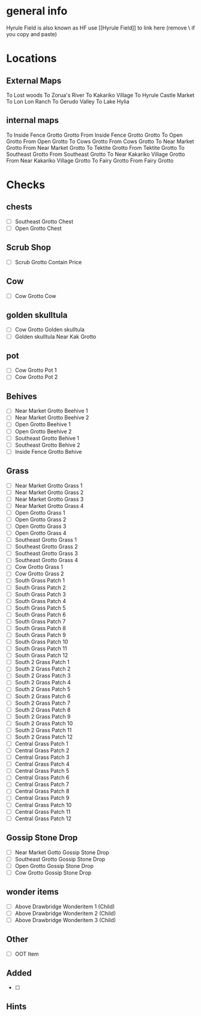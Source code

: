 # general info 
Hyrule Field is also known as HF use \[\[Hyrule Field]] to link here (remove \\ if you copy and paste)
# Locations
## External Maps
To Lost woods
To Zorua's River
To Kakariko Village
To Hyrule Castle Market
To Lon Lon Ranch
To Gerudo Valley
To Lake Hylia
## internal maps
To Inside Fence Grotto Grotto
From Inside Fence Grotto Grotto
To Open Grotto
From Open Grotto
To Cows Grotto
From Cows Grotto
To Near Market Grotto
From Near Market Grotto
To Tektite Grotto
From Tektite Grotto
To Southeast Grotto
From Southeast Grotto
To Near Kakariko Village Grotto
From Near Kakariko Village Grotto
To Fairy Grotto
From Fairy Grotto
# Checks

## chests
- [ ] Southeast Grotto Chest
- [ ] Open Grotto Chest
## Scrub Shop
- [ ] Scrub Grotto Contain  Price
## Cow
- [ ] Cow Grotto Cow
## golden skulltula
- [ ] Cow Grotto Golden skulltula
- [ ] Golden skulltula Near Kak Grotto
## pot
- [ ] Cow Grotto Pot 1
- [ ] Cow Grotto Pot 2
## Behives
- [ ] Near Market Grotto Beehive 1
- [ ] Near Market Grotto Beehive 2
- [ ] Open Grotto Beehive 1
- [ ] Open Grotto Beehive 2
- [ ] Southeast Grotto Behive 1
- [ ] Southeast Grotto Behive 2
- [ ] Inside Fence Grotto Behive
## Grass
- [ ] Near Market Grotto Grass 1
- [ ] Near Market Grotto Grass 2
- [ ] Near Market Grotto Grass 3
- [ ] Near Market Grotto Grass 4
- [ ] Open Grotto Grass 1
- [ ] Open Grotto Grass 2
- [ ] Open Grotto Grass 3
- [ ] Open Grotto Grass 4
- [ ] Southeast Grotto Grass 1
- [ ] Southeast Grotto Grass 2
- [ ] Southeast Grotto Grass 3
- [ ] Southeast Grotto Grass 4
- [ ] Cow Grotto Grass 1
- [ ] Cow Grotto Grass 2
- [ ] South Grass Patch 1 
- [ ] South Grass Patch 2
- [ ] South Grass Patch 3
- [ ] South Grass Patch 4
- [ ] South Grass Patch 5
- [ ] South Grass Patch 6
- [ ] South Grass Patch 7
- [ ] South Grass Patch 8
- [ ] South Grass Patch 9
- [ ] South Grass Patch 10
- [ ] South Grass Patch 11
- [ ] South Grass Patch 12
- [ ] South 2 Grass Patch 1
- [ ] South 2 Grass Patch 2
- [ ] South 2 Grass Patch 3
- [ ] South 2 Grass Patch 4
- [ ] South 2 Grass Patch 5
- [ ] South 2 Grass Patch 6
- [ ] South 2 Grass Patch 7
- [ ] South 2 Grass Patch 8
- [ ] South 2 Grass Patch 9
- [ ] South 2 Grass Patch 10
- [ ] South 2 Grass Patch 11
- [ ] South 2 Grass Patch 12
- [ ] Central Grass Patch 1
- [ ] Central Grass Patch 2
- [ ] Central Grass Patch 3
- [ ] Central Grass Patch 4
- [ ] Central Grass Patch 5
- [ ] Central Grass Patch 6
- [ ] Central Grass Patch 7
- [ ] Central Grass Patch 8
- [ ] Central Grass Patch 9
- [ ] Central Grass Patch 10
- [ ] Central Grass Patch 11
- [ ] Central Grass Patch 12
## Gossip Stone Drop
- [ ] Near Market Gotto Gossip Stone Drop
- [ ] Southeast Grotto Gossip Stone Drop
- [ ] Open Grotto Gossip Stone Drop
- [ ] Cow Grotto Gossip Stone Drop
## wonder items
- [ ] Above Drawbridge Wonderitem 1 (Child)
- [ ] Above Drawbridge Wonderitem 2 (Child)
- [ ] Above Drawbridge Wonderitem 3 (Child)
## Other
- [ ] OOT Item
## Added
- [ ] 
## Hints